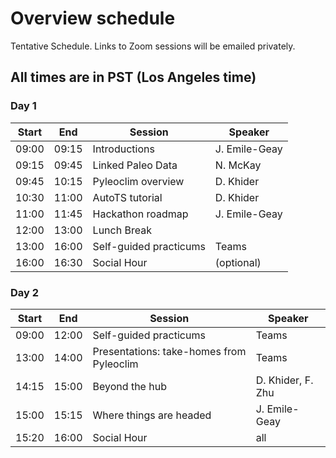 # Overview schedule

Tentative Schedule. Links to Zoom sessions will be emailed privately.

## All times are in PST (Los Angeles time)

### Day 1

| Start | End | Session | Speaker |
| ---- | ---- | --------- | ------------------- |   
| 09:00 | 09:15 | Introductions  | J. Emile-Geay |
|09:15|09:45| Linked Paleo Data | N. McKay|
|09:45|10:15| Pyleoclim overview| D. Khider|
|10:30|11:00| AutoTS tutorial   | D. Khider|
|11:00|11:45| Hackathon roadmap | J. Emile-Geay |
|12:00|13:00| Lunch Break       |          |
|13:00|16:00| Self-guided practicums| Teams |
|16:00|16:30| Social Hour       | (optional)

### Day 2

| Start | End | Session | Speaker |
| ---- | ---- | --------- | ------------------- |   
| 09:00 | 12:00 | Self-guided practicums| Teams|
|13:00|14:00|Presentations: take-homes from Pyleoclim| Teams|
|14:15|15:00|Beyond the hub| D. Khider, F. Zhu|
|15:00|15:15|Where things are headed| J. Emile-Geay|
|15:20|16:00|Social Hour            | all   
